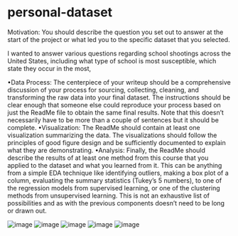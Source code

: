 # personal-dataset
Motivation: You should describe the question you set out to answer at the start of the project or
what led you to the specific dataset that you selected.

I wanted to answer various questions regarding school shootings across the United States, including what type of school is most susceptible, which state they occur in the most, 

•Data Process: The centerpiece of your writeup should be a comprehensive discussion of your
process for sourcing, collecting, cleaning, and transforming the raw data into your final dataset. The
instructions should be clear enough that someone else could reproduce your process based on just the
ReadMe file to obtain the same final results. Note that this doesn’t necessarily have to be more than
a couple of sentences but it should be complete.
•Visualization: The ReadMe should contain at least one visualization summarizing the data. The
visualizations should follow the principles of good figure design and be sufficiently documented to
explain what they are demonstrating.
•Analysis: Finally, the ReadMe should describe the results of at least one method from this course
that you applied to the dataset and what you learned from it. This can be anything from a simple EDA
technique like identifying outliers, making a box plot of a column, evaluating the summary statistics
(Tukey’s 5 numbers), to one of the regression models from supervised learning, or one of the clustering
methods from unsupervised learning. This is not an exhaustive list of possibilities and as with the
previous components doesn’t need to be long or drawn out.






![image](https://user-images.githubusercontent.com/91508008/144691483-0eae6159-760a-417b-bcfd-e3f123bcc4fd.png)
![image](https://user-images.githubusercontent.com/91508008/144691560-c786fb4f-5bbd-428b-bf4f-82229dc34a1c.png)
![image](https://user-images.githubusercontent.com/91508008/144728614-216f4de9-c273-4938-a651-b06510dc5dda.png)
![image](https://user-images.githubusercontent.com/91508008/144729091-ac62fdbf-e9f1-4db0-92f4-9ed0f2e95a46.png)
![image](https://user-images.githubusercontent.com/91508008/144729125-3dc6006c-a28b-4c59-b23f-f5d1e911de5d.png)


